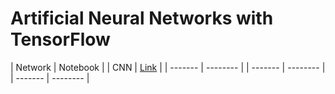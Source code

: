 # Artificial Neural Networks with TensorFlow

| Network | Notebook                                                                                      |
| CNN     | [Link](https://colab.research.google.com/drive/1VlsvbhkgLVMC_HCCWrpa8BN1iFNMpOtU?usp=sharing) | 
| ------- | -------- | 
| ------- | -------- | 
| ------- | -------- | 